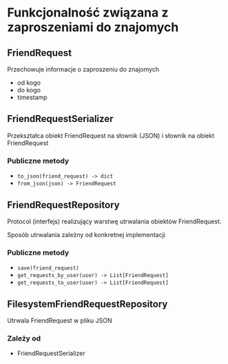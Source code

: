 # Funkcjonalność związana z zaproszeniami do znajomych


## FriendRequest
Przechowuje informacje o zaproszeniu do znajomych
* od kogo
* do kogo
* timestamp


## FriendRequestSerializer
Przekształca obiekt FriendRequest na słownik (JSON) i słownik na obiekt FriendRequest

### Publiczne metody
* `to_json(friend_request) -> dict`
* `from_json(json) -> FriendRequest`


## FriendRequestRepository
Protocol (interfejs) realizujący warstwę utrwalania obiektów FriendRequest.

Sposób utrwalania zależny od konkretnej implementacji 

### Publiczne metody
* `save(friend_request)`
* `get_requests_by_user(user) -> List[FriendRequest]`
* `get_requests_to_user(user) -> List[FriendRequest]`


## FilesystemFriendRequestRepository
Utrwala FriendRequest w pliku JSON

### Zależy od
* FriendRequestSerializer